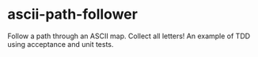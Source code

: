 # ascii-path-follower
Follow a path through an ASCII map. Collect all letters! An example of TDD using acceptance and unit tests.
